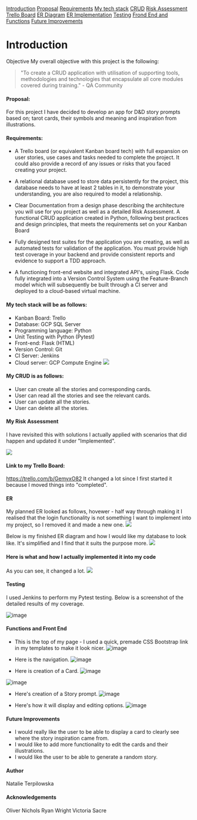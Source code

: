 [Introduction](https://github.com/NatTerpilowska/WIP-FundamentalProject#introduction)
[Proposal](https://github.com/NatTerpilowska/WIP-FundamentalProject#proposal)
[Requirements](https://github.com/NatTerpilowska/WIP-FundamentalProject#requirements)
[My tech stack](https://github.com/NatTerpilowska/WIP-FundamentalProject#my-tech-stack-will-be-as-follows)
[CRUD](https://github.com/NatTerpilowska/WIP-FundamentalProject#my-crud-is-as-follows)
[Risk Assessment](https://github.com/NatTerpilowska/WIP-FundamentalProject#my-risk-assessment)
[Trello Board](https://github.com/NatTerpilowska/WIP-FundamentalProject#link-to-my-trello-board)
[ER Diagram](https://github.com/NatTerpilowska/WIP-FundamentalProject#er)
[ER Implementation](https://github.com/NatTerpilowska/WIP-FundamentalProject#here-is-what-and-how-i-actually-implemented-it-into-my-code)
[Testing](https://github.com/NatTerpilowska/WIP-FundamentalProject#testing)
[Frond End and Functions](https://github.com/NatTerpilowska/WIP-FundamentalProject#functions-and-front-end)
[Future Improvements](https://github.com/NatTerpilowska/WIP-FundamentalProject#future-improvements)
# **Introduction**


Objective
My overall objective with this project is the following:

>"To create a CRUD application with utilisation of supporting tools,
methodologies and technologies that encapsulate all core modules
covered during training." - QA Community

#### Proposal:

For this project I have decided to develop an app for D&D story prompts based on; tarot cards, their symbols and meaning and inspiration from illustrations.

#### Requirements:
* A Trello board (or equivalent Kanban board tech) with full expansion
on user stories, use cases and tasks needed to complete the project.
It could also provide a record of any issues or risks that you faced
creating your project.

* A relational database used to store data persistently for the
project, this database needs to have at least 2 tables in it, to
demonstrate your understanding, you are also required to model a
relationship.

* Clear Documentation from a design phase describing the architecture
you will use for you project as well as a detailed Risk Assessment.
A functional CRUD application created in Python, following best
practices and design principles, that meets the requirements set on
your Kanban Board

* Fully designed test suites for the application you are creating, as
well as automated tests for validation of the application. You must
provide high test coverage in your backend and provide consistent
reports and evidence to support a TDD approach.

* A functioning front-end website and integrated API's, using Flask.
Code fully integrated into a Version Control System using the
Feature-Branch model which will subsequently be built through a CI
server and deployed to a cloud-based virtual machine.


#### My tech stack will be as follows:

* Kanban Board: Trello 
* Database: GCP SQL Server
* Programming language: Python
* Unit Testing with Python (Pytest)
* Front-end: Flask (HTML)
* Version Control: Git
* CI Server: Jenkins
* Cloud server: GCP Compute Engine
![](https://i.imgur.com/x7f5JnJ.png)  




#### My CRUD is as follows:

* User can create all the stories and corresponding cards.
* User can read all the stories and see the relevant cards.
* User can update all the stories.
* User can delete all the stories.

#### **My Risk Assessment**
I have revisited this with solutions I actually applied with scenarios that did happen and updated it under "Implemented".

![](https://i.imgur.com/HRoeBy9.png)

#### Link to my Trello Board:
https://trello.com/b/GemvxO82
It changed a lot since I first started it because I moved things into "completed".

#### ER

My planned ER looked as follows, hovewer - half way through making it I realised that the login functionality is not something I want to implement into my project, so I removed it and made a new one.
![](https://i.imgur.com/0UVNVFe.png)

Below is my finished ER diagram and how I would like my database to look like. It's simplified and I find that it suits the purpose more.
![](https://i.imgur.com/9LSgsnz.png)
#### Here is what and how I actually implemented it into my code
As you can see, it changed a lot.
![](https://i.imgur.com/qxomCQS.png)

#### Testing
I used Jenkins to perform my Pytest testing. Below is a screenshot of the detailed results of my coverage.

![image](https://user-images.githubusercontent.com/86067593/126895038-0038e237-32fb-4db2-a042-bf01099743ad.png)


#### Functions and Front End

* This is the top of my page - I used a quick, premade CSS Bootstrap link in my templates to make it look nicer.
![image](https://i.imgur.com/PWjxixl.png)

* Here is the navigation.
![image](https://i.imgur.com/khGgsI8.png)

* Here is creation of a Card.
![image](https://i.imgur.com/NlHjLnn.png)

![image](https://i.imgur.com/Werw7Sm.png)

* Here's creation of a Story prompt.
![image](https://i.imgur.com/GatMp9x.png)

* Here's how it will display and editing options.
![image](https://i.imgur.com/vlrLXZy.png)


#### Future Improvements
* I would really like the user to be able to display a card to clearly see where the story inspiration came from.
* I would like to add more functionality to edit the cards and their illustrations.
* I would like the user to be able to generate a random story.

#### Author
Natalie Terpilowska

#### Acknowledgements
Oliver Nichols
Ryan Wright
Victoria Sacre
